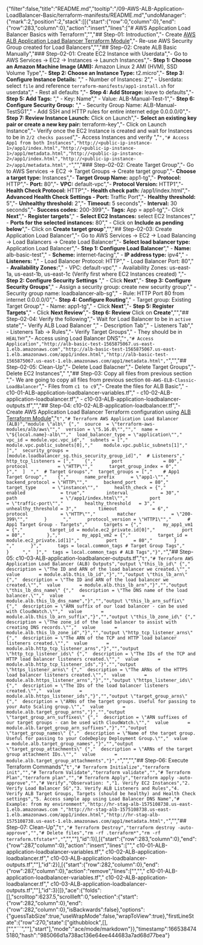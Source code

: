 {"filter":false,"title":"README.md","tooltip":"/09-AWS-ALB-Application-LoadBalancer-Basic/terraform-manifests/README.md","undoManager":{"mark":2,"position":2,"stack":[[{"start":{"row":0,"column":0},"end":{"row":283,"column":0},"action":"insert","lines":["# AWS Application Load Balancer Basics with Terraform","","## Step-01: Introduction","- Create [AWS ALB Application Load Balancer Terraform Module](https://registry.terraform.io/modules/terraform-aws-modules/alb/aws/latest)","- Re-use AWS Security Group created for Load Balancers","","## Step-02: Create ALB Basic Manually","### Step-02-01: Create EC2 Instance with Userdata","- Go to AWS Services -> EC2 -> Instances -> Launch Instances","- **Step 1: Choose an Amazon Machine Image (AMI):** Amazon Linux 2 AMI (HVM), SSD Volume Type","- **Step 2: Choose an Instance Type:** t2.micro","- **Step 3: Configure Instance Details:** ","  - Number of Instances: 2","  - Userdata: select `file` and reference  `terraform-manifests/app1-install.sh` for userdata","  - Rest all defaults  ","- **Step 4: Add Storage:** leave to defaults","- **Step 5: Add Tags:** ","  - Key: Name","  - Value: ALB-Manual-Test-1","- **Step 6: Configure Security Group:** ","  - Security Group Name: ALB-Manual-TestSG1","  - Add SSH and HTTP rules for entire internet edge 0.0.0.0/0","- **Step 7: Review Instance Launch:** Click on Launch","- **Select an existing key pair or create a new key pair:** terraform-key","- Click on Launch Instance","- Verify once the EC2 Instance is created and wait for Instances to be in `2/2 checks passed`","- Access Instances and verify ","```","# Access App1 from both Instances","http://<public-ip-instance-1>/app1/index.html","http://<public-ip-instance-1>/app1/metadata.html","http://<public-ip-instance-2>/app1/index.html","http://<public-ip-instance-2>/app1/metadata.html","```","","### Step-02-02: Create Target Group","- Go to AWS Services -> EC2 -> Target Groups -> Create target group","- **Choose a target type:** Instances","- **Target Group Name:** app1-tg","- **Protocol:** HTTP","- **Port:** 80","- **VPC:** default-vpc","- **Protocol Version:** HTTP1","- **Health Check Protocol:** HTTP","- **Health check path:** /app1/index.html","- **Advanced Health Check Settings - Port:** Traffic Port","- **Healthy threshold:** 5","- **Unhealthy threshold:** 2","- **Timeout:** 5 seconds","- **Interval:** 30 seconds","- **Success codes:** 200-399","- **Tags:** App = app1-tg","- Click **Next**","- **Register targets**","  - **Select EC2 Instances:** select EC2 Instances","  - **Ports for the selected instances:** 80","  - Click on **Include as pending below**","- Click on **Create target group**","","## Step-02-03: Create Application Load Balancer","- Go to AWS Services -> EC2 -> Load Balancing -> Load Balancers -> Create Load Balancer","- **Select load balancer type:** Application Load Balancer","- **Step 1: Configure Load Balancer**","  - **Name:** alb-basic-test","  - **Scheme:** internet-facing","  - **IP address type:** ipv4","  - **Listeners:** ","    - Load Balancer Protocol: HTTP","    - Load Balancer Port: 80","  - **Availability Zones:**","    - VPC: default-vpc","    - Availability Zones: us-east-1a, us-east-1b, us-east-1c  (Verify first where EC2 Instances created)        ","- **Step 2: Configure Security Settings** ","  - Click **Next**","- **Step 3: Configure Security Groups**","  - Assign a security group: create new security group","  - Security group name: loadbalancer-alb-sg","  - Rule: HTTP Port 80 from internet 0.0.0.0/0","- **Step 4: Configure Routing**","  - Target group: Existing Target Group","  - Name: app1-tg","  - Click **Next**","- **Step 5: Register Targets**","  - Click **Next Review**","- **Step 6: Review** Click on **Create**","","## Step-02-04: Verify the following","- Wait for Load Balancer to be in `active` state","- Verify ALB Load Balancer ","  - Description Tab","  - Listeners Tab","  - Listeners Tab -> Rules","- Verify Target Groups","  -  They should be in `HEALTHY`","- Access using Load Balancer DNS","```","# Access Application","http://alb-basic-test-1565875067.us-east-1.elb.amazonaws.com","http://alb-basic-test-1565875067.us-east-1.elb.amazonaws.com/app1/index.html","http://alb-basic-test-1565875067.us-east-1.elb.amazonaws.com/app1/metadata.html","```","","## Step-02-05: Clean-Up","- Delete Load Balacner","- Delete Target Groups","- Delete EC2 Instances","    ","## Step-03: Copy all files from previous section ","- We are going to copy all files from previous section `08-AWS-ELB-Classic-LoadBalancer`","- Files from `c1 to c9`","- Create the files for ALB Basic","  - c10-01-ALB-application-loadbalancer-variables.tf","  - c10-02-ALB-application-loadbalancer.tf","  - c10-03-ALB-application-loadbalancer-outputs.tf","","## Step-04: c10-02-ALB-application-loadbalancer.tf","- Create AWS Application Load Balancer Terraform configuration using [ALB Terraform Module](https://registry.terraform.io/modules/terraform-aws-modules/alb/aws/latest)","```t","# Terraform AWS Application Load Balancer (ALB)","module \"alb\" {","  source  = \"terraform-aws-modules/alb/aws\"","  version = \"5.16.0\"","","  name = \"${local.name}-alb\"","  load_balancer_type = \"application\"","  vpc_id = module.vpc.vpc_id","  subnets = [","    module.vpc.public_subnets[0],","    module.vpc.public_subnets[1]","  ]","  security_groups = [module.loadbalancer_sg.this_security_group_id]","  # Listeners","    http_tcp_listeners = [","    {","      port               = 80","      protocol           = \"HTTP\"","      target_group_index = 0","    }","  ]  ","  # Target Groups","  target_groups = [","    # App1 Target Group","    {","      name_prefix      = \"app1-\"","      backend_protocol = \"HTTP\"","      backend_port     = 80","      target_type      = \"instance\"","      health_check = {","        enabled             = true","        interval            = 30","        path                = \"/app1/index.html\"","        port                = \"traffic-port\"","        healthy_threshold   = 3","        unhealthy_threshold = 3","        timeout             = 6","        protocol            = \"HTTP\"","        matcher             = \"200-399\"","      }      ","      protocol_version = \"HTTP1\"","      # App1 Target Group - Targets","      targets = {","        my_app1_vm1 = {","          target_id = module.ec2_private.id[0]","          port      = 80","        },","        my_app1_vm2 = {","          target_id = module.ec2_private.id[1]","          port      = 80","        }        ","      }","      tags = local.common_tags # Target Group Tags","    }     ","  ]","  tags = local.common_tags # ALB Tags","}","```","## Step-05: c10-03-ALB-application-loadbalancer-outputs.tf","```t","# Terraform AWS Application Load Balancer (ALB) Outputs","output \"this_lb_id\" {","  description = \"The ID and ARN of the load balancer we created.\"","  value       = module.alb.this_lb_id","}","","output \"this_lb_arn\" {","  description = \"The ID and ARN of the load balancer we created.\"","  value       = module.alb.this_lb_arn","}","","output \"this_lb_dns_name\" {","  description = \"The DNS name of the load balancer.\"","  value       = module.alb.this_lb_dns_name","}","","output \"this_lb_arn_suffix\" {","  description = \"ARN suffix of our load balancer - can be used with CloudWatch.\"","  value       = module.alb.this_lb_arn_suffix","}","","output \"this_lb_zone_id\" {","  description = \"The zone_id of the load balancer to assist with creating DNS records.\"","  value       = module.alb.this_lb_zone_id","}","","output \"http_tcp_listener_arns\" {","  description = \"The ARN of the TCP and HTTP load balancer listeners created.\"","  value       = module.alb.http_tcp_listener_arns","}","","output \"http_tcp_listener_ids\" {","  description = \"The IDs of the TCP and HTTP load balancer listeners created.\"","  value       = module.alb.http_tcp_listener_ids","}","","output \"https_listener_arns\" {","  description = \"The ARNs of the HTTPS load balancer listeners created.\"","  value       = module.alb.https_listener_arns","}","","output \"https_listener_ids\" {","  description = \"The IDs of the load balancer listeners created.\"","  value       = module.alb.https_listener_ids","}","","output \"target_group_arns\" {","  description = \"ARNs of the target groups. Useful for passing to your Auto Scaling group.\"","  value       = module.alb.target_group_arns","}","","output \"target_group_arn_suffixes\" {","  description = \"ARN suffixes of our target groups - can be used with CloudWatch.\"","  value       = module.alb.target_group_arn_suffixes","}","","output \"target_group_names\" {","  description = \"Name of the target group. Useful for passing to your CodeDeploy Deployment Group.\"","  value       = module.alb.target_group_names","}","","output \"target_group_attachments\" {","  description = \"ARNs of the target group attachment IDs.\"","  value       = module.alb.target_group_attachments","}","```","","","## Step-06: Execute Terraform Commands","```t","# Terraform Initialize","terraform init","","# Terraform Validate","terraform validate","","# Terraform Plan","terraform plan","","# Terraform Apply","terraform apply -auto-approve","","# Verify","Observation: ","1. Verify EC2 Instances","2. Verify Load Balancer SG","3. Verify ALB Listeners and Rules","4. Verify ALB Target Groups, Targets (should be healthy) and Health Check settings","5. Access sample app using Load Balancer DNS Name","# Example: from my environment","http://hr-stag-alb-1575108738.us-east-1.elb.amazonaws.com ","http://hr-stag-alb-1575108738.us-east-1.elb.amazonaws.com/app1/index.html","http://hr-stag-alb-1575108738.us-east-1.elb.amazonaws.com/app1/metadata.html","```","","## Step-07: Clean-Up","```t","# Terraform Destroy","terraform destroy -auto-approve","","# Delete files","rm -rf .terraform*","rm -rf terraform.tfstate*","```","",""],"id":1}],[{"start":{"row":283,"column":0},"end":{"row":287,"column":0},"action":"insert","lines":["","    c10-01-ALB-application-loadbalancer-variables.tf","    c10-02-ALB-application-loadbalancer.tf","    c10-03-ALB-application-loadbalancer-outputs.tf",""],"id":2}],[{"start":{"row":282,"column":0},"end":{"row":287,"column":0},"action":"remove","lines":["","","    c10-01-ALB-application-loadbalancer-variables.tf","    c10-02-ALB-application-loadbalancer.tf","    c10-03-ALB-application-loadbalancer-outputs.tf",""],"id":3}]]},"ace":{"folds":[],"scrolltop":6237.5,"scrollleft":0,"selection":{"start":{"row":282,"column":0},"end":{"row":282,"column":0},"isBackwards":false},"options":{"guessTabSize":true,"useWrapMode":false,"wrapToView":true},"firstLineState":{"row":270,"state":["githubblock",[],["","```",""],"start"],"mode":"ace/mode/markdown"}},"timestamp":1665384745180,"hash":"985066d1a738ac136e64ee444683a7ad68d77bea"}